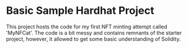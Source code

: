 # Basic Sample Hardhat Project

This project hosts the code for my first NFT minting attempt called 'MyNFCat'. The code is a bit messy and contains remnants of the starter project, however, it allowed to get some basic understanding of Solidity.
